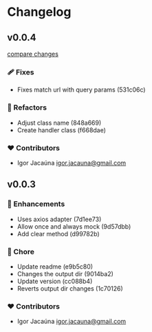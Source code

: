 # Changelog


## v0.0.4

[compare changes](https://undefined/undefined/compare/v0.0.3...v0.0.4)

### 🩹 Fixes

- Fixes match url with query params (531c06c)

### 💅 Refactors

- Adjust class name (848a669)
- Create handler class (f668dae)

### ❤️  Contributors

- Igor Jacaúna <igor.jacauna@gmail.com>

## v0.0.3


### 🚀 Enhancements

- Uses axios adapter (7d1ee73)
- Allow once and always mock (9d57dbb)
- Add clear method (d99782b)

### 🏡 Chore

- Update readme (e9b5c80)
- Changes the output dir (9014ba2)
- Update version (cc088b4)
- Reverts output dir changes (1c70126)

### ❤️  Contributors

- Igor Jacaúna <igor.jacauna@gmail.com>

